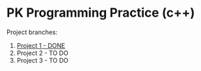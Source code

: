 # PK Programming Practice (c++)

Project branches:
1. [Project 1 - DONE](https://github.com/vazonik/pk-programming-practice/blob/project-1/main.cpp)
2. Project 2 - TO DO
3. Project 3 - TO DO

